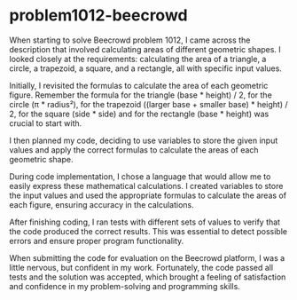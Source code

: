 # problem1012-beecrowd

When starting to solve Beecrowd problem 1012, I came across the description that involved calculating areas of different geometric shapes. I looked closely at the requirements: calculating the area of ​​a triangle, a circle, a trapezoid, a square, and a rectangle, all with specific input values.

Initially, I revisited the formulas to calculate the area of ​​each geometric figure. Remember the formula for the triangle (base * height) / 2, for the circle (π * radius²), for the trapezoid ((larger base + smaller base) * height) / 2, for the square (side * side) and for the rectangle (base * height) was crucial to start with.

I then planned my code, deciding to use variables to store the given input values ​​and apply the correct formulas to calculate the areas of each geometric shape.

During code implementation, I chose a language that would allow me to easily express these mathematical calculations. I created variables to store the input values ​​and used the appropriate formulas to calculate the areas of each figure, ensuring accuracy in the calculations.

After finishing coding, I ran tests with different sets of values ​​to verify that the code produced the correct results. This was essential to detect possible errors and ensure proper program functionality.

When submitting the code for evaluation on the Beecrowd platform, I was a little nervous, but confident in my work. Fortunately, the code passed all tests and the solution was accepted, which brought a feeling of satisfaction and confidence in my problem-solving and programming skills.
